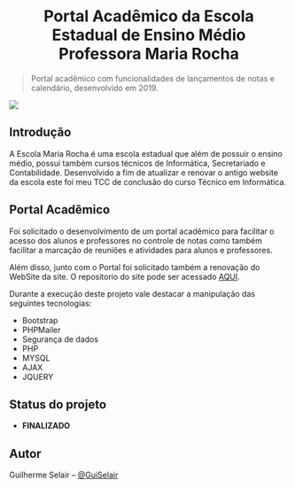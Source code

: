 <h1 align="center">
    Portal Acadêmico da Escola Estadual de Ensino Médio Professora Maria Rocha
</h1>

> Portal acadêmico com funcionalidades de lançamentos de notas e calendário, desenvolvido em 2019.

![](.github/welcome.jpg)


## Introdução

A Escola Maria Rocha é uma escola estadual que além de possuir o ensino médio, possui também cursos técnicos de Informática, Secretariado e Contabilidade. Desenvolvido a fim de atualizar e renovar o antigo website da escola este foi meu TCC de conclusão do curso Técnico em Informática.


## Portal Acadêmico

Foi solicitado o desenvolvimento de um portal acadêmico para facilitar o acesso dos alunos e professores no controle de notas como também facilitar a marcação de reuniões e atividades para alunos e professores.

Além disso, junto com o Portal foi solicitado também a renovação do WebSite da site. O repositorio do site pode ser acessado [AQUI](https://github.com/GuiSelair/Site-Escola-Maria-Rocha).


Durante a execução deste projeto vale destacar a manipulação das seguintes tecnologias:
 - Bootstrap
 - PHPMailer
 - Segurança de dados
 - PHP
 - MYSQL
 - AJAX
 - JQUERY


## Status do projeto

 - **FINALIZADO**

## Autor

Guilherme Selair – [@GuiSelair](https://github.com/GuiSelair)

